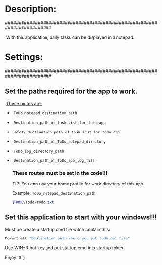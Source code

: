 # Description:

#########################################################################

​	With this application, daily tasks can be displayed in a notepad.

# Settings:

#########################################################################

## 	Set the paths required for the app to work.

​	<u>These routes are:</u>

- ​	`ToDo_notepad_destination_path`

- ​	`Destination_path_of_task_list_for_todo_app`

- ​	`Safety_dectination_path_of_task_list_for_todo_app`

- ​	`Destination_path_of_ToDo_notepad_directory`

- ​	`ToDo_log_directory_path`

- ​	`Destination_path_of_ToDo_app_log_file`

  

  ### **These routes must be set in the code!!!**

  TIP: You can use your home profile for work directory of this app

  Example: `ToDo_notepad_destination_path` 

  ```powershell
  $HOME\Todo\todo.txt
  ```

## Set this application to start with your windows!!!

Must be create a startup.cmd file witch contain this:

```powershell
PowerShell "Destination path where you put todo.ps1 file"
```

Use WIN+R hot key and put startup.cmd into startup folder.

Enjoy it! :)
